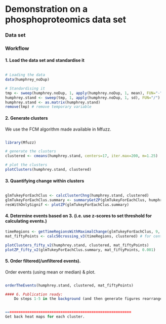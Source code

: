 # Demonstration on a phosphoproteomics data set

### Data set


### Workflow


#### 1. Load the data set and standardise it
```R

# Loading the data
data(humphrey_noDup)

# Standardising it
tmp <- sweep(humphrey.noDup, 1, apply(humphrey.noDup, 1, mean), FUN="-")
humphrey.stand <- sweep(tmp, 1, apply(humphrey.noDup, 1, sd), FUN="/")
humphrey.stand <- as.matrix(humphrey.stand)
remove(tmp) # remove temporary variable
```

#### 2. Generate clusters

We use the FCM algorithm made available in Mfuzz.
```R

library(Mfuzz)

# generate the clusters
clustered <- cmeans(humphrey.stand, centers=17, iter.max=200, m=1.25)

# plot the clusters
plotClusters(humphrey.stand, clustered)

```

#### 3. Quantifying change within clusters

```R

glmTukeyForEachClus <- calcClusterChng(humphrey.stand, clustered)
glmTukeyForEachClus.summary <- summaryGetZP(glmTukeyForEachClus, humphrey.stand)
resWithOnlySignif <- plotZP(glmTukeyForEachClus.summary)

```
#### 4. Determine events based on 3. (i.e. use z-scores to set threshold for calculating events.)

```R
timeRegions <- getTimeRegionsWithMaximalChange(glmTukeyForEachClus, 9, 0.001)
mat_fiftyPoints <- calc50crossing_v3(timeRegions, clustered) # for centroid and plots

plotClusters_fifty_v2(humphrey.stand, clustered, mat_fiftyPoints)
plotZP_fifty_v2(glmTukeyForEachClus.summary, mat_fiftyPoints, 0.001)
```

#### 5. Order filtered(/unfiltered events).
Order events (using mean or median) & plot.
```R

orderTheEvents(humphrey.stand, clustered, mat_fiftyPoints)

#### 6. Publication ready:
	Do steps 1-5 in the background (and then generate figures rearranged, for output).


=========================================================
Get back heat maps for each cluster.
